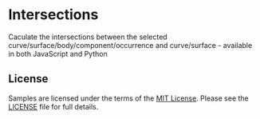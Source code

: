 # Intersections
Caculate the intersections between the selected curve/surface/body/component/occurrence and curve/surface - available in both JavaScript and Python

## License
Samples are licensed under the terms of the [MIT License](http://opensource.org/licenses/MIT). Please see the [LICENSE](LICENSE) file for full details.
